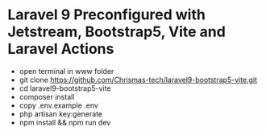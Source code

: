 # Laravel 9 Preconfigured with Jetstream, Bootstrap5, Vite and Laravel Actions
  
- open terminal in www folder
- git clone https://github.com/Chrismas-tech/laravel9-bootstrap5-vite.git
- cd laravel9-bootstrap5-vite
- composer install
- copy .env.example .env
- php artisan key:generate
- npm install && npm run dev

